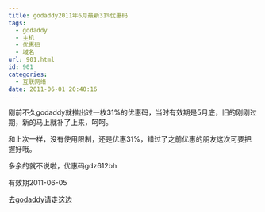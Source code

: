 ```yaml
---
title: godaddy2011年6月最新31%优惠码
tags:
  - godaddy
  - 主机
  - 优惠码
  - 域名
url: 901.html
id: 901
categories:
  - 互联网络
date: 2011-06-01 20:40:16
---
```


刚前不久godaddy就推出过一枚31%的优惠码，当时有效期是5月底，旧的刚刚过期，新的马上就补了上来，呵呵。  

和上次一样，没有使用限制，还是优惠31%，错过了之前优惠的朋友这次可要把握好哦。  

多余的就不说啦，优惠码gdz612bh  

有效期2011-06-05  

去[godaddy](http://www.godaddy.com/deals/?ci=44387&isc=gdz612bh)请走这边